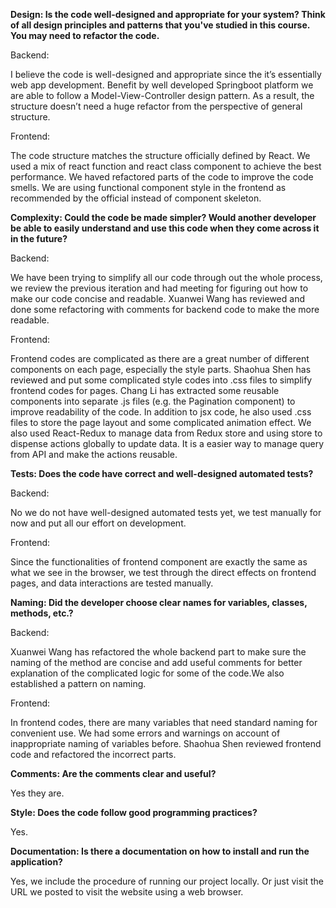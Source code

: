 **Design: Is the code well-designed and appropriate for your system? Think of all design principles and patterns that you've studied in this course. You may need to refactor the code.**

Backend:

I believe the code is well-designed and appropriate since the it’s essentially web app development. Benefit by well developed Springboot platform we are able to follow a Model-View-Controller design pattern. As a result, the structure doesn’t need a huge refactor from the perspective of general structure.

Frontend:

The code structure matches the structure officially defined by React. We used a mix of react function and react class component to achieve the best performance. We haved refactored parts of the code to improve the code smells. We are using functional component style in the frontend as recommended by the official instead of component skeleton. 

**Complexity: Could the code be made simpler? Would another developer be able to easily understand and use this code when they come across it in the future?**

Backend:

We have been trying to simplify all our code through out the whole process, we review the previous iteration and had meeting for figuring out how to make our code concise and readable. Xuanwei Wang has reviewed and done some refactoring with comments for backend code to make the more readable.

Frontend:

Frontend codes are complicated as there are a great number of different components on each page, especially the style parts. Shaohua Shen has reviewed and put some complicated style codes into .css files to simplify frontend codes for pages. Chang Li has extracted some reusable components into separate .js files (e.g. the Pagination component) to improve readability of the code. In addition to jsx code, he also used .css files to store the page layout and some complicated animation effect. We also used React-Redux to manage data from Redux store and using store to dispense actions globally to update data. It is a easier way to manage query from API and make the actions reusable. 

**Tests: Does the code have correct and well-designed automated tests?**

Backend:

No we do not have well-designed automated tests yet, we test manually for now and put all our effort on development.

Frontend:

Since the functionalities of frontend component are exactly the same as what we see in the browser, we test through the direct effects on frontend pages, and data interactions are tested manually.

**Naming: Did the developer choose clear names for variables, classes, methods, etc.?**

Backend:

Xuanwei Wang has refactored the whole backend part to make sure the naming of the method are concise and add useful comments for better explanation of the complicated logic for some of the code.We also established a pattern on naming.

Frontend:

In frontend codes, there are many variables that need standard naming for convenient use. We had some errors and warnings on account of inappropriate naming of variables before. Shaohua Shen reviewed frontend code and refactored the incorrect parts.

**Comments: Are the comments clear and useful?**

Yes they are.

**Style: Does the code follow good programming practices?**

Yes.

**Documentation: Is there a documentation on how to install and run the application?**

Yes, we include the procedure of running our project locally. Or just visit the URL we posted to visit the website using a web browser.
